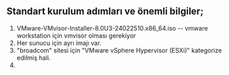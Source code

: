 ## Standart kurulum adımları ve önemli bilgiler;
1. VMware-VMvisor-Installer-8.0U3-24022510.x86_64.iso -- vmware workstation için vmvisor olması gerekiyor
2. Her sunucu için ayrı imajı var.
3. "broadcom" sitesi için "VMware vSphere Hypervisor (ESXi)" kategorize edilmiş hali.
4. 